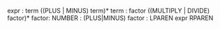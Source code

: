expr : term ((PLUS | MINUS) term)*
term : factor ((MULTIPLY | DIVIDE) factor)*
factor: NUMBER
      : (PLUS|MINUS) factor
      : LPAREN expr RPAREN